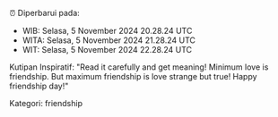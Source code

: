 ⏰ Diperbarui pada:
- WIB: Selasa, 5 November 2024 20.28.24 UTC
- WITA: Selasa, 5 November 2024 21.28.24 UTC
- WIT: Selasa, 5 November 2024 22.28.24 UTC

Kutipan Inspiratif:
"Read it carefully and get meaning! Minimum love is friendship. But maximum friendship is love strange but true! Happy friendship day!"


Kategori: friendship

